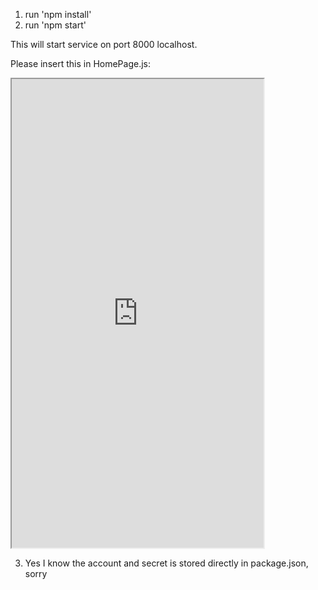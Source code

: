 1.  run 'npm install'
2.  run 'npm start'

This will start service on port 8000 localhost.

Please insert this in HomePage.js:

<iframe src="http://127.0.0.1:8000" width="80%" height="750" class="Plaid iFrame"></iframe>

3.  Yes I know the account and secret is stored directly in package.json, sorry
